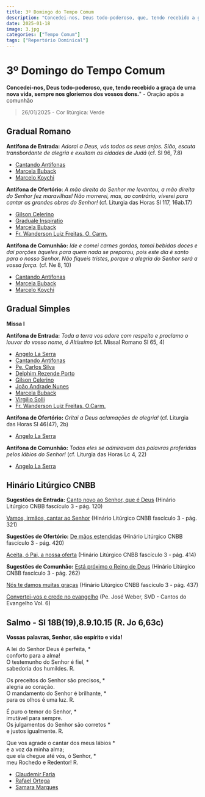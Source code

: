 ```yaml
---
title: 3º Domingo do Tempo Comum
description: "Concedei-nos, Deus todo-poderoso, que, tendo recebido a graça de uma nova vida, sempre nos gloriemos dos vossos dons."
date: 2025-01-18
image: 3.jpg
categories: ["Tempo Comum"]
tags: ["Repertório Dominical"]
---
```

# 3º Domingo do Tempo Comum

**Concedei-nos, Deus todo-poderoso, que, tendo recebido a graça de uma nova vida, sempre nos gloriemos dos vossos dons.**" - Oração após a comunhão

> 26/01/2025 - Cor litúrgica: Verde


## Gradual Romano
**Antífona de Entrada:** _Adorai a Deus, vós todos os seus anjos. Sião, escuta transbordante de alegria e exultam as cidades de Judá_ (cf. Sl 96, 7.8)
- [Cantando Antífonas](https://youtu.be/K99iRjes7A8?si=_SHUnrFXChtYAPrY)
- [Marcela Buback](https://youtu.be/dNOibji8GWs?si=-tFJ5vJmFlf4iWR6)
- [Marcelo Koychi](https://youtu.be/FbRxTSQa4w8?si=seszZN11yWviyc5r)


<!--
- Ano A e B
**Antífona de Entrada**: _Junto ao mar da Galileia, viu o Senhor dois irmãos: Pedro e André, que pescavam. Ele os chamou: “Vinde comigo; eu vos farei, de hoje em diante, pescadores de homens”._ (cf. Missal Romano Mt 4, 18.19)
- [Pe. Carlos Silva](https://youtu.be/1xdrh-zonvo)
- [Delphim Rezende Porto e Pe. José Weber, SVD](https://youtu.be/i3N3k3WthC8)
- [Gilson Celerino](https://youtu.be/G-Pzi4QtegI)
- [Marcela Buback](https://youtu.be/CSzr27BgWt0)
-->

**Antífona de Ofertório**: _A mão direita do Senhor me levantou, a mão direita do Senhor fez maravilhas! Não morrerei, mas, ao contrário, viverei para cantar as grandes obras do Senhor!_ (cf. Liturgia das Horas Sl 117, 16ab.17)
- [Gilson Celerino](https://youtu.be/ZBHK1jNra5Q?si=qLO0PUkYaW0-Irdd)
- [Graduale Inspiratio](https://youtu.be/tTLLJnd4do4?si=p24tUJ_Gym1Nnuhk)
- [Marcela Buback](https://youtu.be/3U-4N3DwKlw)
- [Fr. Wanderson Luiz Freitas, O. Carm.](https://youtu.be/5PjrnIzspVI?si=TJ0EKQ0MGs1aZes1)

**Antífona de Comunhão:** _Ide e comei carnes gordas, tomai bebidas doces e dai porções àqueles para quem nada se preparou, pois este dia é santo para o nosso Senhor. Não fiqueis tristes, porque a alegria do Senhor será a vossa força._ (cf. Ne 8, 10)
- [Cantando Antífonas](https://youtu.be/CRgWDt05_KM?si=7uO6GViFDAhitIPC)
- [Marcela Buback](https://youtu.be/5tWpm_-vZqk?si=UWoc-Axiw7YARHDt)
- [Marcelo Koychi](https://youtu.be/a3LveDNSquI?si=9DGg8VhizQ3Aem6J)


<!--
- Ano A e B
**Antífona de Comunhão**: _Vinde comigo; eu vos farei, de hoje em diante, pescadores de homens. Eles, imediatamente, deixaram as redes e o seguiram._ (cf. Missal Romano Mt 4, 19; Bíblia CNBB Mt 4, 20)
- [Gilson Celerino](https://youtu.be/q70nXRed00g)
- [Marcela Buback](https://youtu.be/VTzrdOH9tMY)
-->

## Gradual Simples

**Missa I**

**Antífona de Entrada:** _Toda a terra vos adore com respeito e proclamo o louvor do vosso nome, ó Altíssimo_ (cf. Missal Romano Sl 65, 4)
- [Angelo La Serra](https://youtu.be/Mr6WYcYTquE)
- [Cantando Antífonas](https://youtu.be/C8wcQ-1h80U)
- [Pe. Carlos Silva](https://youtu.be/SC3mmOtU_WU)
- [Delphim Rezende Porto](https://youtu.be/4Fk1SNadPKo)
- [Gilson Celerino](https://youtu.be/S4sjLQRl5ZI)
- [João Andrade Nunes](https://ocantonaliturgia.pt/obras/746/Toda-a-terra-Vos-adore-J-A-Nunes)
- [Marcela Buback](https://youtu.be/_vEwgtNtPg8)
- [Virgilio Solli](https://youtu.be/hCLY5dIOaC8)
- [Fr. Wanderson Luiz Freitas, O.Carm.](https://youtu.be/sgzYY9yk804)

**Antífona de Ofertório:** _Gritai a Deus aclamações de alegria!_ (cf. Liturgia das Horas Sl 46(47), 2b)
- [Angelo La Serra](https://youtu.be/p7l-pyandfQ)

**Antífona de Comunhão:** *Todos eles se admiravam das palavras proferidas pelos lábios do Senhor!* (cf. Liturgia das Horas Lc 4, 22)
- [Angelo La Serra](https://youtu.be/7iuD_MvBCr4)

## Hinário Litúrgico CNBB
**Sugestões de Entrada:**
[Canto novo ao Senhor, que é Deus](https://youtu.be/-d0h4VFlpuQ)
(Hinário Litúrgico CNBB fascículo 3 - pág. 120)

[Vamos, irmãos, cantar ao Senhor](https://youtu.be/e1RARXhCkBU)
(Hinário Litúrgico CNBB fascículo 3 - pág. 321)

**Sugestões de Ofertório:**
[De mãos estendidas](https://youtu.be/qVM-dutm_As?si=xJ-mdhbMQP2pr4hV)
(Hinário Litúrgico CNBB fascículo 3 - pág. 420)

[Aceita, ó Pai, a nossa oferta](https://1drv.ms/u/s!AtE1n6ZIXolwkqUXbsuJ7zjHBj_d2Q)
(Hinário Litúrgico CNBB fascículo 3 - pág. 414)

**Sugestões de Comunhão:**
[Está próximo o Reino de Deus](https://youtu.be/HiHFRLmK2mM?si=5Q95kBnTXGKCUL6D)
(Hinário Litúrgico CNBB fascículo 3 - pág. 262)

[Nós te damos muitas graças](https://youtu.be/FsGtmhw4cfY?si=zHCxAnNZwIlLFb23)
(Hinário Litúrgico CNBB fascículo 3 - pág. 437)

[Convertei-vos e crede no evangelho](https://youtu.be/gaiRe_ZwnpA?si=9xJQdvl3Iup7qssu)
(Pe. José Weber, SVD - Cantos do Evangelho Vol. 6)

<!--
## Ano A
### Salmo - Sl 26(27),1.4.13-14 (R.1a.1c)

**R.:** **O Senhor é minha luz e salvação. O Senhor é a proteção da minha vida.**

O Senhor é minha luz e salvação;*
de quem eu terei medo?
O Senhor é a proteção da minha vida;*
perante quem eu tremerei? R.

Ao Senhor eu peço apenas uma coisa,*
e é só isto que eu desejo:
habitar no santuário do Senhor*
por toda a minha vida;
saborear a suavidade do Senhor*
e contemplá-lo no seu templo. R.

Sei que a bondade do Senhor eu hei de ver*
na terra dos viventes.
Espera no Senhor e tem coragem,*
espera no Senhor! R.

- [Ir. Miria T. Kolling](https://youtu.be/VS5o0geC9Ok)
- [Paulo Neto](https://youtu.be/wP5s-nhkBQI?t=41)


## Ano B
### Salmo - Sl 24(25),4ab-5ab.6-7bc.8-9 (R. 4a.5a)
**R.:  Mostrai-me, ó Senhor, vossos caminhos, vossa verdade me oriente e me conduza!**

Mostrai-me, ó Senhor, vossos caminhos, \*
e fazei-me conhecer a vossa estrada!
Vossa verdade me oriente e me conduza, \*
porque sois o Deus da minha salvação. R.

Recordai, Senhor meu Deus, vossa ternura \*
e a vossa compaixão que são eternas!
De mim lembrai-vos, porque sois misericórdia \*
e sois bondade sem limites, ó Senhor! R.

O Senhor é piedade e retidão, \*
e reconduz ao bom caminho os pecadores.
Ele dirige os humildes na justiça, \*
e aos pobres ele ensina o seu caminho. R.

- [Arautos do Evangelho](https://youtu.be/Kcva10UzFcM?si=xuA90azaMeB7-2Ak)
- [Virgilio Solli](https://youtu.be/DNiluBP-SzM?si=-uQJqJiNOs_8ZFWF)
- [Pe. José Weber, SVD](https://youtu.be/qqGdGsxKVf4?si=vYl5gzKdJdEnSozJ)
-->

## Salmo - Sl 18B(19),8.9.10.15 (R. Jo 6,63c)

**Vossas palavras, Senhor, são espírito e vida!**

A lei do Senhor Deus é perfeita, \* <br />
conforto para a alma!<br />
O testemunho do Senhor é fiel, \*<br />
sabedoria dos humildes. R.<br />

Os preceitos do Senhor são precisos, \*<br />
alegria ao coração.<br />
O mandamento do Senhor é brilhante, \*<br />
para os olhos é uma luz. R.<br />

É puro o temor do Senhor, \*<br />
imutável para sempre.<br />
Os julgamentos do Senhor são corretos \*<br />
e justos igualmente. R.<br />

Que vos agrade o cantar dos meus lábios \*<br />
e a voz da minha alma;<br />
que ela chegue até vós, ó Senhor, \*<br />
meu Rochedo e Redentor! R.<br />
- [Claudemir Faria](https://youtu.be/LEMmDumdIXY?si=WKDHm-opuyaf35xd)
- [Rafael Ortega](https://youtu.be/0SbE2Mbhh3Y?si=FrNWt2iujn3Mg8xx)
- [Samara Marques](https://youtu.be/CU1sLyGgrvc?si=sCR7EJw6JXZPSgJ_)
